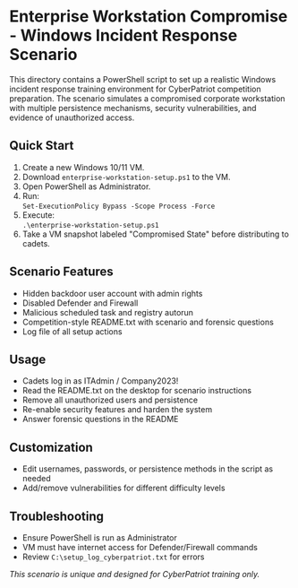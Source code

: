 # Enterprise Workstation Compromise - Windows Incident Response Scenario

This directory contains a PowerShell script to set up a realistic Windows incident response training environment for CyberPatriot competition preparation. The scenario simulates a compromised corporate workstation with multiple persistence mechanisms, security vulnerabilities, and evidence of unauthorized access.

## Quick Start

1. Create a new Windows 10/11 VM.
2. Download `enterprise-workstation-setup.ps1` to the VM.
3. Open PowerShell as Administrator.
4. Run:  
   `Set-ExecutionPolicy Bypass -Scope Process -Force`
5. Execute:  
   `.\enterprise-workstation-setup.ps1`
6. Take a VM snapshot labeled "Compromised State" before distributing to cadets.

## Scenario Features

- Hidden backdoor user account with admin rights
- Disabled Defender and Firewall
- Malicious scheduled task and registry autorun
- Competition-style README.txt with scenario and forensic questions
- Log file of all setup actions

## Usage

- Cadets log in as ITAdmin / Company2023!
- Read the README.txt on the desktop for scenario instructions
- Remove all unauthorized users and persistence
- Re-enable security features and harden the system
- Answer forensic questions in the README

## Customization

- Edit usernames, passwords, or persistence methods in the script as needed
- Add/remove vulnerabilities for different difficulty levels

## Troubleshooting

- Ensure PowerShell is run as Administrator
- VM must have internet access for Defender/Firewall commands
- Review `C:\setup_log_cyberpatriot.txt` for errors

*This scenario is unique and designed for CyberPatriot training only.*
